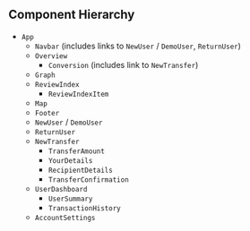 ## Component Hierarchy

* `App`
  * `Navbar` (includes links to `NewUser` / `DemoUser`, `ReturnUser`)
  * `Overview`
    * `Conversion` (includes link to `NewTransfer`)
  * `Graph`
  * `ReviewIndex`
    * `ReviewIndexItem`
  * `Map`
  * `Footer`
  * `NewUser` / `DemoUser`
  * `ReturnUser`
  * `NewTransfer`
    * `TransferAmount`
    * `YourDetails`
    * `RecipientDetails`
    * `TransferConfirmation`
  * `UserDashboard`
    * `UserSummary`
    * `TransactionHistory`
  * `AccountSettings`
